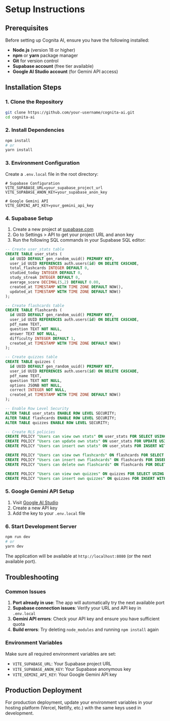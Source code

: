 # Setup Instructions

## Prerequisites

Before setting up Cognita AI, ensure you have the following installed:

- **Node.js** (version 18 or higher)
- **npm** or **yarn** package manager
- **Git** for version control
- **Supabase account** (free tier available)
- **Google AI Studio account** (for Gemini API access)

## Installation Steps

### 1. Clone the Repository

```bash
git clone https://github.com/your-username/cognita-ai.git
cd cognita-ai
```

### 2. Install Dependencies

```bash
npm install
# or
yarn install
```

### 3. Environment Configuration

Create a `.env.local` file in the root directory:

```env
# Supabase Configuration
VITE_SUPABASE_URL=your_supabase_project_url
VITE_SUPABASE_ANON_KEY=your_supabase_anon_key

# Google Gemini API
VITE_GEMINI_API_KEY=your_gemini_api_key
```

### 4. Supabase Setup

1. Create a new project at [supabase.com](https://supabase.com)
2. Go to Settings > API to get your project URL and anon key
3. Run the following SQL commands in your Supabase SQL editor:

```sql
-- Create user_stats table
CREATE TABLE user_stats (
  id UUID DEFAULT gen_random_uuid() PRIMARY KEY,
  user_id UUID REFERENCES auth.users(id) ON DELETE CASCADE,
  total_flashcards INTEGER DEFAULT 0,
  studied_today INTEGER DEFAULT 0,
  study_streak INTEGER DEFAULT 0,
  average_score DECIMAL(5,2) DEFAULT 0.00,
  created_at TIMESTAMP WITH TIME ZONE DEFAULT NOW(),
  updated_at TIMESTAMP WITH TIME ZONE DEFAULT NOW()
);

-- Create flashcards table
CREATE TABLE flashcards (
  id UUID DEFAULT gen_random_uuid() PRIMARY KEY,
  user_id UUID REFERENCES auth.users(id) ON DELETE CASCADE,
  pdf_name TEXT,
  question TEXT NOT NULL,
  answer TEXT NOT NULL,
  difficulty INTEGER DEFAULT 1,
  created_at TIMESTAMP WITH TIME ZONE DEFAULT NOW()
);

-- Create quizzes table
CREATE TABLE quizzes (
  id UUID DEFAULT gen_random_uuid() PRIMARY KEY,
  user_id UUID REFERENCES auth.users(id) ON DELETE CASCADE,
  pdf_name TEXT,
  question TEXT NOT NULL,
  options JSONB NOT NULL,
  correct INTEGER NOT NULL,
  created_at TIMESTAMP WITH TIME ZONE DEFAULT NOW()
);

-- Enable Row Level Security
ALTER TABLE user_stats ENABLE ROW LEVEL SECURITY;
ALTER TABLE flashcards ENABLE ROW LEVEL SECURITY;
ALTER TABLE quizzes ENABLE ROW LEVEL SECURITY;

-- Create RLS policies
CREATE POLICY "Users can view own stats" ON user_stats FOR SELECT USING (auth.uid() = user_id);
CREATE POLICY "Users can update own stats" ON user_stats FOR UPDATE USING (auth.uid() = user_id);
CREATE POLICY "Users can insert own stats" ON user_stats FOR INSERT WITH CHECK (auth.uid() = user_id);

CREATE POLICY "Users can view own flashcards" ON flashcards FOR SELECT USING (auth.uid() = user_id);
CREATE POLICY "Users can insert own flashcards" ON flashcards FOR INSERT WITH CHECK (auth.uid() = user_id);
CREATE POLICY "Users can delete own flashcards" ON flashcards FOR DELETE USING (auth.uid() = user_id);

CREATE POLICY "Users can view own quizzes" ON quizzes FOR SELECT USING (auth.uid() = user_id);
CREATE POLICY "Users can insert own quizzes" ON quizzes FOR INSERT WITH CHECK (auth.uid() = user_id);
```

### 5. Google Gemini API Setup

1. Visit [Google AI Studio](https://aistudio.google.com/)
2. Create a new API key
3. Add the key to your `.env.local` file

### 6. Start Development Server

```bash
npm run dev
# or
yarn dev
```

The application will be available at `http://localhost:8080` (or the next available port).

## Troubleshooting

### Common Issues

1. **Port already in use**: The app will automatically try the next available port
2. **Supabase connection issues**: Verify your URL and API key in `.env.local`
3. **Gemini API errors**: Check your API key and ensure you have sufficient quota
4. **Build errors**: Try deleting `node_modules` and running `npm install` again

### Environment Variables

Make sure all required environment variables are set:

- `VITE_SUPABASE_URL`: Your Supabase project URL
- `VITE_SUPABASE_ANON_KEY`: Your Supabase anonymous key
- `VITE_GEMINI_API_KEY`: Your Google Gemini API key

## Production Deployment

For production deployment, update your environment variables in your hosting platform (Vercel, Netlify, etc.) with the same keys used in development.
